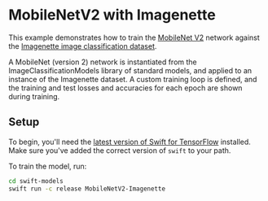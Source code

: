 # MobileNetV2 with Imagenette

This example demonstrates how to train the [MobileNet V2](https://arxiv.org/abs/1801.04381) network against the [Imagenette image classification dataset](https://github.com/fastai/imagenette).

A MobileNet (version 2) network is instantiated from the ImageClassificationModels library of standard models, and applied to an instance of the Imagenette dataset. A custom training loop is defined, and the training and test losses and accuracies for each epoch are shown during training.

## Setup

To begin, you'll need the [latest version of Swift for
TensorFlow](https://github.com/tensorflow/swift/blob/master/Installation.md)
installed. Make sure you've added the correct version of `swift` to your path.

To train the model, run:

```sh
cd swift-models
swift run -c release MobileNetV2-Imagenette
```
